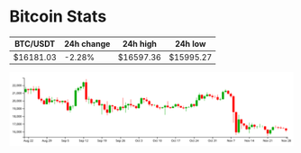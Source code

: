 # Bitcoin Stats

BTC/USDT|24h change|24h high|24h low|
|---|---|---|---|
|$16181.03|-2.28%|$16597.36|$15995.27|

<img src="./chart.svg">
